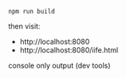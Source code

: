 ```
npm run build
```

then visit:

 - http://localhost:8080
 - http://localhost:8080/iife.html

console only output (dev tools)
